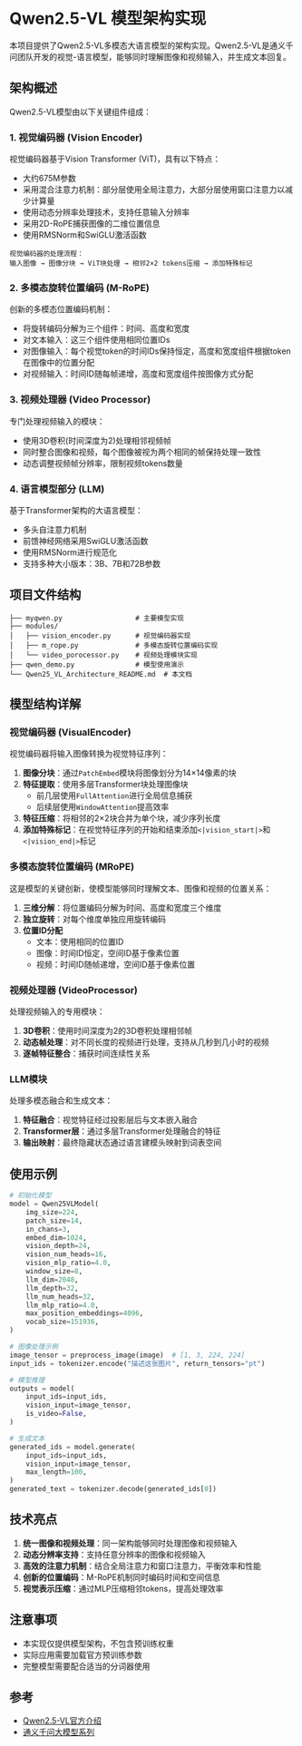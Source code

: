 # Qwen2.5-VL 模型架构实现

本项目提供了Qwen2.5-VL多模态大语言模型的架构实现。Qwen2.5-VL是通义千问团队开发的视觉-语言模型，能够同时理解图像和视频输入，并生成文本回复。

## 架构概述

Qwen2.5-VL模型由以下关键组件组成：

### 1. 视觉编码器 (Vision Encoder)

视觉编码器基于Vision Transformer (ViT)，具有以下特点：
- 大约675M参数
- 采用混合注意力机制：部分层使用全局注意力，大部分层使用窗口注意力以减少计算量
- 使用动态分辨率处理技术，支持任意输入分辨率
- 采用2D-RoPE捕获图像的二维位置信息
- 使用RMSNorm和SwiGLU激活函数

```
视觉编码器的处理流程：
输入图像 → 图像分块 → ViT块处理 → 相邻2×2 tokens压缩 → 添加特殊标记
```

### 2. 多模态旋转位置编码 (M-RoPE)

创新的多模态位置编码机制：
- 将旋转编码分解为三个组件：时间、高度和宽度
- 对文本输入：这三个组件使用相同位置IDs
- 对图像输入：每个视觉token的时间IDs保持恒定，高度和宽度组件根据token在图像中的位置分配
- 对视频输入：时间ID随每帧递增，高度和宽度组件按图像方式分配

### 3. 视频处理器 (Video Processor)

专门处理视频输入的模块：
- 使用3D卷积(时间深度为2)处理相邻视频帧
- 同时整合图像和视频，每个图像被视为两个相同的帧保持处理一致性
- 动态调整视频帧分辨率，限制视频tokens数量

### 4. 语言模型部分 (LLM)

基于Transformer架构的大语言模型：
- 多头自注意力机制
- 前馈神经网络采用SwiGLU激活函数
- 使用RMSNorm进行规范化
- 支持多种大小版本：3B、7B和72B参数

## 项目文件结构

```
├── myqwen.py                  # 主要模型实现
├── modules/
│   ├── vision_encoder.py      # 视觉编码器实现
│   ├── m_rope.py              # 多模态旋转位置编码实现
│   └── video_porocessor.py    # 视频处理模块实现
├── qwen_demo.py               # 模型使用演示
└── Qwen25_VL_Architecture_README.md  # 本文档
```

## 模型结构详解

### 视觉编码器 (VisualEncoder)

视觉编码器将输入图像转换为视觉特征序列：

1. **图像分块**：通过`PatchEmbed`模块将图像划分为14×14像素的块
2. **特征提取**：使用多层Transformer块处理图像块
   - 前几层使用`FullAttention`进行全局信息捕获
   - 后续层使用`WindowAttention`提高效率
3. **特征压缩**：将相邻的2×2块合并为单个块，减少序列长度
4. **添加特殊标记**：在视觉特征序列的开始和结束添加`<|vision_start|>`和`<|vision_end|>`标记

### 多模态旋转位置编码 (MRoPE)

这是模型的关键创新，使模型能够同时理解文本、图像和视频的位置关系：

1. **三维分解**：将位置编码分解为时间、高度和宽度三个维度
2. **独立旋转**：对每个维度单独应用旋转编码
3. **位置ID分配**
   - 文本：使用相同的位置ID
   - 图像：时间ID恒定，空间ID基于像素位置
   - 视频：时间ID随帧递增，空间ID基于像素位置

### 视频处理器 (VideoProcessor)

处理视频输入的专用模块：

1. **3D卷积**：使用时间深度为2的3D卷积处理相邻帧
2. **动态帧处理**：对不同长度的视频进行处理，支持从几秒到几小时的视频
3. **逐帧特征整合**：捕获时间连续性关系

### LLM模块

处理多模态融合和生成文本：

1. **特征融合**：视觉特征经过投影层后与文本嵌入融合
2. **Transformer层**：通过多层Transformer处理融合的特征
3. **输出映射**：最终隐藏状态通过语言建模头映射到词表空间

## 使用示例

```python
# 初始化模型
model = Qwen25VLModel(
    img_size=224,
    patch_size=14,
    in_chans=3,
    embed_dim=1024,
    vision_depth=24,
    vision_num_heads=16,
    vision_mlp_ratio=4.0,
    window_size=8,
    llm_dim=2048,  
    llm_depth=32,
    llm_num_heads=32,
    llm_mlp_ratio=4.0,
    max_position_embeddings=4096,
    vocab_size=151936,
)

# 图像处理示例
image_tensor = preprocess_image(image)  # [1, 3, 224, 224]
input_ids = tokenizer.encode("描述这张图片", return_tensors="pt")

# 模型推理
outputs = model(
    input_ids=input_ids,
    vision_input=image_tensor,
    is_video=False,
)

# 生成文本
generated_ids = model.generate(
    input_ids=input_ids,
    vision_input=image_tensor,
    max_length=100,
)
generated_text = tokenizer.decode(generated_ids[0])
```

## 技术亮点

1. **统一图像和视频处理**：同一架构能够同时处理图像和视频输入
2. **动态分辨率支持**：支持任意分辨率的图像和视频输入
3. **高效的注意力机制**：结合全局注意力和窗口注意力，平衡效率和性能
4. **创新的位置编码**：M-RoPE机制同时编码时间和空间信息
5. **视觉表示压缩**：通过MLP压缩相邻tokens，提高处理效率

## 注意事项

- 本实现仅提供模型架构，不包含预训练权重
- 实际应用需要加载官方预训练参数
- 完整模型需要配合适当的分词器使用

## 参考

- [Qwen2.5-VL官方介绍](https://github.com/QwenLM/Qwen-VL)
- [通义千问大模型系列](https://qianwen.aliyun.com/) 